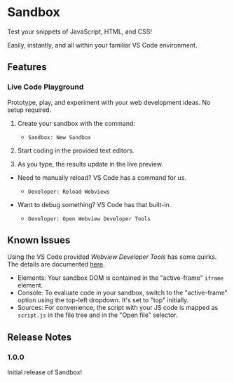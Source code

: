 # Sandbox

Test your snippets of JavaScript, HTML, and CSS! 

Easily, instantly, and all within your familiar VS Code environment.

## Features

### Live Code Playground

Prototype, play, and experiment with your web development ideas. No setup required.

1. Create your sandbox with the command: 
   - `Sandbox: New Sandbox`

2. Start coding in the provided text editors. 
3. As you type, the results update in the live preview.

- Need to manually reload? VS Code has a command for us.
  -  `Developer: Reload Webviews`

- Want to debug something? VS Code has that built-in.
  - `Developer: Open Webview Developer Tools`  

## Known Issues

Using the VS Code provided _Webview Developer Tools_ has some quirks. The details are documented [here](https://code.visualstudio.com/api/extension-guides/webview#inspecting-and-debugging-webviews).
  - Elements: Your sandbox DOM is contained in the "active-frame" `iframe` element.
  - Console: To evaluate code in your sandbox, switch to the "active-frame" option using the top-left dropdown. It's set to "top" initially.
  - Sources: For convenience, the script with your JS code is mapped as `script.js` in the file tree and in the "Open file" selector.

## Release Notes

### 1.0.0

Initial release of Sandbox!
